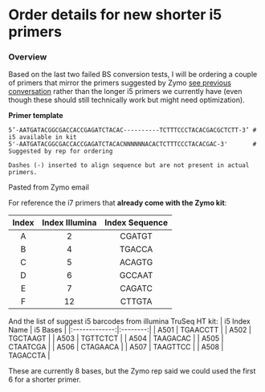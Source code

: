# Order details for new shorter i5 primers 

### Overview

Based on the last two failed BS conversion tests, I will be ordering a couple of primers that mirror the primers suggested by Zymo [see previous conversation]() rather than the longer i5 primers we currently have (even though these should still technically work but might need optimization).

**Primer template** 
```
5’-AATGATACGGCGACCACCGAGATCTACAC----------TCTTTCCCTACACGACGCTCTT-3’ # i5 available in kit
5'-AATGATACGGCGACCACCGAGATCTACACNNNNNNACACTCTTTCCCTACACGAC-3'       # Suggested by rep for ordering

Dashes (-) inserted to align sequence but are not present in actual primers.

``` 
Pasted from Zymo email

For reference the i7 primers that **already come with the Zymo kit**:

| Index | Index Illumina | Index Sequence |
|:-----:|:--------------:|:--------------:|
| A | 2 | CGATGT |
| B | 4 | TGACCA |
| C | 5 | ACAGTG |
| D | 6 | GCCAAT |
| E | 7 | CAGATC |
| F | 12 | CTTGTA |

And the list of suggest i5 barcodes from illumina TruSeq HT kit:
| i5 Index Name | i5 Bases |
|:-------------:|:--------:|
| A501 | TGAACCTT |
| A502 | TGCTAAGT |
| A503 | TGTTCTCT |
| A504 | TAAGACAC |
| A505 | CTAATCGA |
| A506 | CTAGAACA |
| A507 | TAAGTTCC |
| A508 | TAGACCTA |

These are currently 8 bases, but the Zymo rep said we could used the first 6 for a shorter primer.





